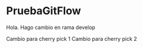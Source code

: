 # PruebaGitFlow


Hola. Hago cambio en rama develop

Cambio para cherry pick 1
Cambio para cherry pick 2
